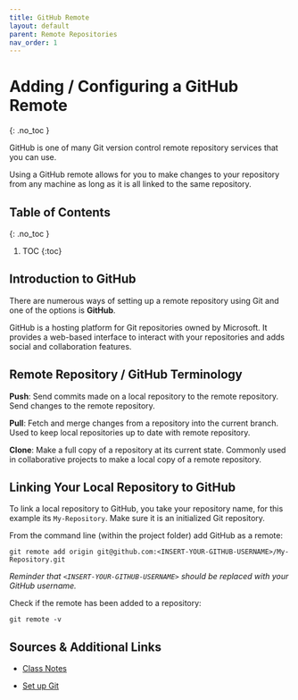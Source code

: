 ```yaml
---
title: GitHub Remote
layout: default
parent: Remote Repositories
nav_order: 1
---
```


<!-- prettier-ignore-start -->

# Adding / Configuring a GitHub Remote 
{: .no_toc }

GitHub is one of many Git version control remote repository services that you can use.

Using a GitHub remote allows for you to make changes to your repository from any machine as long as it is all linked to the same repository.

## Table of Contents
{: .no_toc }

1. TOC
{:toc}

<!-- prettier-ignore-end -->

## Introduction to GitHub

There are numerous ways of setting up a remote repository using Git and one of the options is **GitHub**.

GitHub is a hosting platform for Git repositories owned by Microsoft. It provides a web-based interface to interact with your repositories and adds social and collaboration features.

## Remote Repository / GitHub Terminology

**Push**: Send commits made on a local repository to the remote repository. Send changes to the remote repository.

**Pull**: Fetch and merge changes from a repository into the current branch. Used to keep local repositories up to date with remote repository.

**Clone**: Make a full copy of a repository at its current state. Commonly used in collaborative projects to make a local copy of a remote repository.

## Linking Your Local Repository to GitHub

To link a local repository to GitHub, you take your repository name, for this example its `My-Repository`. Make sure it is an initialized Git repository.

From the command line (within the project folder) add GitHub as a remote:

```
git remote add origin git@github.com:<INSERT-YOUR-GITHUB-USERNAME>/My-Repository.git
```

_Reminder that `<INSERT-YOUR-GITHUB-USERNAME>` should be replaced with your GitHub username._

Check if the remote has been added to a repository:
```
git remote -v
```

## Sources & Additional Links

- [Class Notes](https://stungeye.github.io/Software-Development-And-Documentation-1/02-git-version-control-next-steps/index.html)

- [Set up Git](https://docs.github.com/en/get-started/git-basics/set-up-git)
